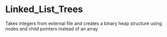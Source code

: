 # Linked_List_Trees
Takes integers from external file and creates a binary heap structure using nodes and child pointers instead of an array
